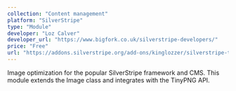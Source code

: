 ```yaml
---
collection: "Content management"
platform: "SilverStripe"
type: "Module"
developer: "Loz Calver"
developer_url: "https://www.bigfork.co.uk/silverstripe-developers/"
price: "Free"
url: "https://addons.silverstripe.org/add-ons/kinglozzer/silverstripe-tinypng"
---
```


Image optimization for the popular SilverStripe framework and CMS. This module
extends the Image class and integrates with the TinyPNG API.
